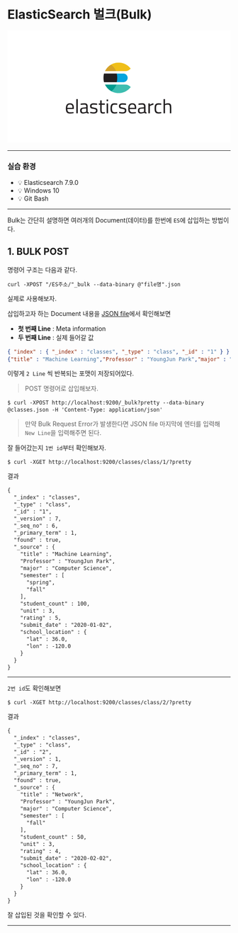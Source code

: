 # ElasticSearch 벌크(Bulk)

![img](../.vuepress/public/images/img-es/1.elasticsearchLogo.png)  

---

### 실습 환경

- 💡 Elasticsearch 7.9.0
- 💡 Windows 10
- 💡 Git Bash

---

Bulk는 간단히 설명하면 여러개의 Document(데이터)를 한번에 `ES`에 삽입하는 방법이다.

## 1. BULK POST

명령어 구조는 다음과 같다.

`curl -XPOST "/ES주소/"_bulk --data-binary @"file명".json`

실제로 사용해보자.

삽입하고자 하는 Document 내용을 [JSON file](https://github.com/jun108059/til/blob/master/practice/ElasticSearch/classes.json)에서 확인해보면

- **첫 번째 Line** : Meta information
- **두 번째 Line** : 실제 들어갈 값

```JSON
{ "index" : { "_index" : "classes", "_type" : "class", "_id" : "1" } }
{"title" : "Machine Learning","Professor" : "YoungJun Park","major" : "Computer Science","semester" : ["spring", "fall"],"student_count" : 100,"unit" : 3,"rating" : 5, "submit_date" : "2020-01-02", "school_location" : {"lat" : 36.00, "lon" : -120.00}}
```

이렇게 `2 Line` 씩 반복되는 포맷이 저장되어있다.

> POST 명령어로 삽입해보자.

```shell script
$ curl -XPOST http://localhost:9200/_bulk?pretty --data-binary @classes.json -H 'Content-Type: application/json'
```

> 만약 Bulk Request Error가 발생한다면 JSON file 마지막에 엔터를 입력해 `New Line`을 입력해주면 된다.

잘 들어갔는지 `1번 id`부터 확인해보자.

```shell script
$ curl -XGET http://localhost:9200/classes/class/1/?pretty
```

결과

```shell script
{
  "_index" : "classes",
  "_type" : "class",
  "_id" : "1",
  "_version" : 7,
  "_seq_no" : 6,
  "_primary_term" : 1,
  "found" : true,
  "_source" : {
    "title" : "Machine Learning",
    "Professor" : "YoungJun Park",
    "major" : "Computer Science",
    "semester" : [
      "spring",
      "fall"
    ],
    "student_count" : 100,
    "unit" : 3,
    "rating" : 5,
    "submit_date" : "2020-01-02",
    "school_location" : {
      "lat" : 36.0,
      "lon" : -120.0
    }
  }
}
```

---

`2번 id`도 확인해보면

```shell script
$ curl -XGET http://localhost:9200/classes/class/2/?pretty
```

결과

```shell script
{
  "_index" : "classes",
  "_type" : "class",
  "_id" : "2",
  "_version" : 1,
  "_seq_no" : 7,
  "_primary_term" : 1,
  "found" : true,
  "_source" : {
    "title" : "Network",
    "Professor" : "YoungJun Park",
    "major" : "Computer Science",
    "semester" : [
      "fall"
    ],
    "student_count" : 50,
    "unit" : 3,
    "rating" : 4,
    "submit_date" : "2020-02-02",
    "school_location" : {
      "lat" : 36.0,
      "lon" : -120.0
    }
  }
}
```

잘 삽입된 것을 확인할 수 있다.

---
